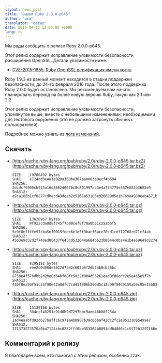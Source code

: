 ```yaml
---
layout: news_post
title: "Вышел Ruby 2.0.0-p645"
author: "usa"
translator: "gazay"
date: 2015-04-13 12:00:00 +0000
lang: ru
---
```


Мы рады сообщить о релизе Ruby 2.0.0-p645.

Этот релиз содержит исправление уязвимости безопасности расширения OpenSSL.
Детали уязвимости ниже.

* [CVE-2015-1855: Ruby OpenSSL верификация имени хоста](https://www.ruby-lang.org/ru/news/2015/04/13/ruby-openssl-hostname-matching-vulnerability/)

Ruby 1.9.3 на данный момент находится в стадии поддержки безопасности, до 24-го февраля 2016 года.
После этого поддержка Ruby 2.0.0 будет остановлена.
Мы рекомендуем вам начать планировать переход на более новую версию Ruby, такую как 2.1 или 2.2.

Этот релиз содержит исправление уязвимости безопасности, упомянутое выше, вместе с небольшими изменениями,
необходимыми для тестового окружения (это не должно затронуть обычных пользователей).

Подробнее можно узнать из [лога изменений](http://svn.ruby-lang.org/repos/ruby/tags/v2_0_0_645/ChangeLog).

## Скачать

* [http://cache.ruby-lang.org/pub/ruby/2.0/ruby-2.0.0-p645.tar.bz2](http://cache.ruby-lang.org/pub/ruby/2.0/ruby-2.0.0-p645.tar.bz2)

      SIZE:   10786492 bytes
      SHA1:   e724dd0e4a1e820a368be307aa0863a8ecf4b694
      SHA256: 2dcdcf9900cb923a16d3662d067bc8c801997ac3e4a774775e387e883b3683e9
      SHA512: e9ca186b1cf0877cdbecd43dcab2c5161a53103e926609d5e1b769a4980eab4571bfd0951788b4fc92dfd9d10175b0f5f36ea2c7289e575a9db9b62c02f93185

* [http://cache.ruby-lang.org/pub/ruby/2.0/ruby-2.0.0-p645.tar.gz](http://cache.ruby-lang.org/pub/ruby/2.0/ruby-2.0.0-p645.tar.gz)

      SIZE:   13620967 bytes
      SHA1:   4f922cda8d8f745f7b80cef8f79a0b51c252bbf5
      SHA256: 5e9f8effffe97cba5ef0015feec6e1e5f3bacf6ace78cd1cdf72708cd71cf4ab
      SHA512: 4503e9d52d2f740ed00437f645cd532044a684b523b8044c0ba4e1b4e69649d2274d5b94fc8273acbbc19d3bb3f15375b93de5140d39f973f2fbb746500633b8

* [http://cache.ruby-lang.org/pub/ruby/2.0/ruby-2.0.0-p645.tar.xz](http://cache.ruby-lang.org/pub/ruby/2.0/ruby-2.0.0-p645.tar.xz)

      SIZE:   8295192 bytes
      SHA1:   eee2d0d06de5b22d7542c605b4f2db24b0cb26bc
      SHA256: 875be4f57bdbb2d2be0d64bfd8fc5022f004d55261ead8fd0cdc2e9e415e9f7b
      SHA512: 440f8ea50f51c53f90e42a8dfd7cd41f806b290d5c12c09f84d9159ab9c95e19b036cd8a5dc788844da501b9fcd1fa8ad8352ef7417998debc1b43a61a4ea4dc

* [http://cache.ruby-lang.org/pub/ruby/2.0/ruby-2.0.0-p645.zip](http://cache.ruby-lang.org/pub/ruby/2.0/ruby-2.0.0-p645.zip)

      SIZE:   15139168 bytes
      SHA1:   384cc548291e91d0b9d7297bbc9aed46b88f254a
      SHA256: 2ad4eaabfd92d627baffc6c971e4b8987b38c06baf42dc2fc2e05131095499e7
      SHA512: 271373873570a0b47124cbc0232fff6be353264a0891dd04800c1c9f79b1297f66e0d4e817f474432b20cbf055c8f421548a11a6ec19b68dad16cc78f1ba9876

## Комментарий к релизу

Я благодарен всем, кто помогал с этим релизом, особенно zzak.
